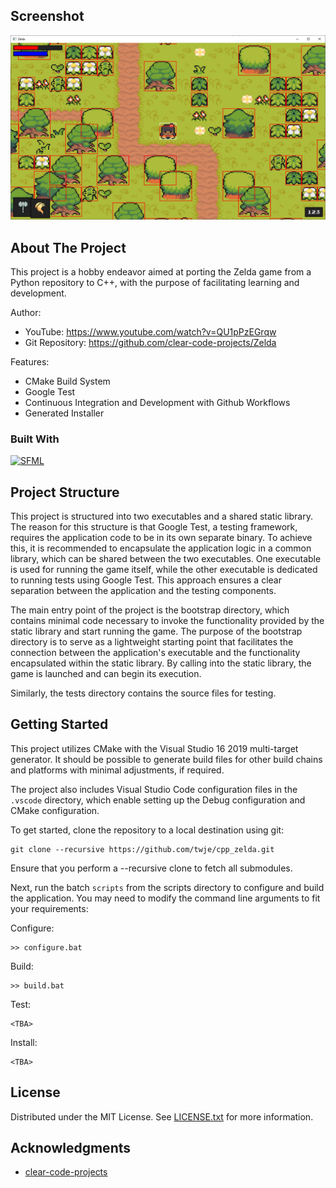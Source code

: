 ## Screenshot
![Screenshot](docs/Screenshot.PNG)

## About The Project

This project is a hobby endeavor aimed at porting the Zelda game from a Python repository to C++, with the purpose of facilitating learning and development.

Author:
- YouTube: https://www.youtube.com/watch?v=QU1pPzEGrqw
- Git Repository: https://github.com/clear-code-projects/Zelda

Features:
- CMake Build System
- Google Test
- Continuous Integration and Development with Github Workflows
- Generated Installer

### Built With

[![SFML][SFML-icon]][SFML-url]

## Project Structure

This project is structured into two executables and a shared static library. The reason for this structure is that Google Test, a testing framework, requires the application code to be in its own separate binary. To achieve this, it is recommended to encapsulate the application logic in a common library, which can be shared between the two executables. One executable is used for running the game itself, while the other executable is dedicated to running tests using Google Test. This approach ensures a clear separation between the application and the testing components.

The main entry point of the project is the bootstrap directory, which contains minimal code necessary to invoke the functionality provided by the static library and start running the game. The purpose of the bootstrap directory is to serve as a lightweight starting point that facilitates the connection between the application's executable and the functionality encapsulated within the static library. By calling into the static library, the game is launched and can begin its execution.

Similarly, the tests directory contains the source files for testing.

## Getting Started

This project utilizes CMake with the Visual Studio 16 2019 multi-target generator. It should be possible to generate build files for other build chains and platforms with minimal adjustments, if required.

The project also includes Visual Studio Code configuration files in the `.vscode` directory, which enable setting up the Debug configuration and CMake configuration.

To get started, clone the repository to a local destination using git:

```
git clone --recursive https://github.com/twje/cpp_zelda.git
```

Ensure that you perform a --recursive clone to fetch all submodules.

Next, run the batch `scripts` from the scripts directory to configure and build the application. You may need to modify the command line arguments to fit your requirements:

Configure:
```
>> configure.bat
```

Build:
```
>> build.bat
```

Test:
```
<TBA>
```

Install:
```
<TBA>
```

<!-- https://www.markdownguide.org/basic-syntax/#reference-style-links -->
[SFML-icon]: https://www.sfml-dev.org/images/logo.png
[SFML-url]: https://www.sfml-dev.org/

## License

Distributed under the MIT License. See [LICENSE.txt](LICENSE.txt) for more information.

## Acknowledgments

- [clear-code-projects](https://github.com/clear-code-projects)